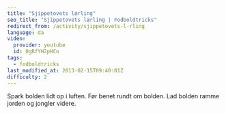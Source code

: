 ```yaml
---
title: "Sjippetovets lærling"
seo_title: "Sjippetovets lærling | Fodboldtricks"
redirect_from: /activity/sjippetovets-l-rling
language: da
video:
  provider: youtube
  id: 0gRfYH2pHCo
tags:
  - fodboldtricks
last_modified_at: 2013-02-15T09:40:01Z
difficulty: 2
---
```


Spark bolden lidt op i luften. Før benet rundt om bolden. Lad bolden ramme
jorden og jongler videre.

